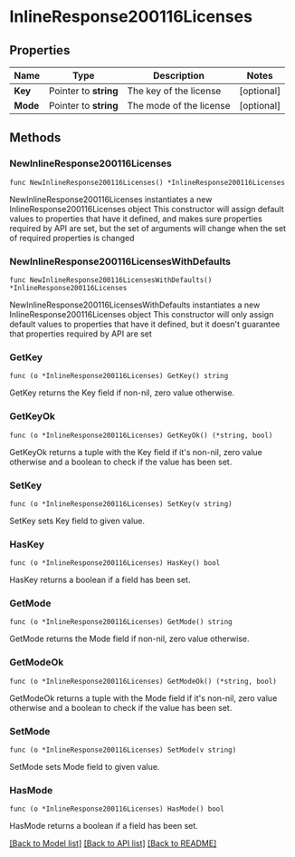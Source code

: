 # InlineResponse200116Licenses

## Properties

Name | Type | Description | Notes
------------ | ------------- | ------------- | -------------
**Key** | Pointer to **string** | The key of the license | [optional] 
**Mode** | Pointer to **string** | The mode of the license | [optional] 

## Methods

### NewInlineResponse200116Licenses

`func NewInlineResponse200116Licenses() *InlineResponse200116Licenses`

NewInlineResponse200116Licenses instantiates a new InlineResponse200116Licenses object
This constructor will assign default values to properties that have it defined,
and makes sure properties required by API are set, but the set of arguments
will change when the set of required properties is changed

### NewInlineResponse200116LicensesWithDefaults

`func NewInlineResponse200116LicensesWithDefaults() *InlineResponse200116Licenses`

NewInlineResponse200116LicensesWithDefaults instantiates a new InlineResponse200116Licenses object
This constructor will only assign default values to properties that have it defined,
but it doesn't guarantee that properties required by API are set

### GetKey

`func (o *InlineResponse200116Licenses) GetKey() string`

GetKey returns the Key field if non-nil, zero value otherwise.

### GetKeyOk

`func (o *InlineResponse200116Licenses) GetKeyOk() (*string, bool)`

GetKeyOk returns a tuple with the Key field if it's non-nil, zero value otherwise
and a boolean to check if the value has been set.

### SetKey

`func (o *InlineResponse200116Licenses) SetKey(v string)`

SetKey sets Key field to given value.

### HasKey

`func (o *InlineResponse200116Licenses) HasKey() bool`

HasKey returns a boolean if a field has been set.

### GetMode

`func (o *InlineResponse200116Licenses) GetMode() string`

GetMode returns the Mode field if non-nil, zero value otherwise.

### GetModeOk

`func (o *InlineResponse200116Licenses) GetModeOk() (*string, bool)`

GetModeOk returns a tuple with the Mode field if it's non-nil, zero value otherwise
and a boolean to check if the value has been set.

### SetMode

`func (o *InlineResponse200116Licenses) SetMode(v string)`

SetMode sets Mode field to given value.

### HasMode

`func (o *InlineResponse200116Licenses) HasMode() bool`

HasMode returns a boolean if a field has been set.


[[Back to Model list]](../README.md#documentation-for-models) [[Back to API list]](../README.md#documentation-for-api-endpoints) [[Back to README]](../README.md)


